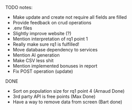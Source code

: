 TODO notes:
  - Make update and create not require all fields are filled
  - Provide feedback on crud operations
  - .env files
  - Slightly improve website (?)
  - Mention interpretation of rq1 point 1
  - Really make sure rq1 is fulfilled!
  - Move database dependency to services
  - Mention AI generation
  - Make CSV less shit
  - Mention implemented bonuses in report
  - Fix POST operation (update)

DONE
* Sort on population size for rq1 point 4 (Arnaud Done)
* 3rd party API is free points (Max Done)
* Have a way to remove data from screen (Bart done)
